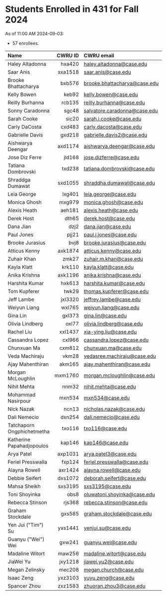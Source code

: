 # Students Enrolled in 431 for Fall 2024

As of 11:00 AM 2024-09-03:

- 57 enrollees.

Name | CWRU ID | CWRU email | Flavor | [Movie](https://thomaselove.github.io/431-syllabus-2024/13_movies.html) | [Campuswire](https://thomaselove.github.io/431-2024/campuswire.html)
:------------------ | ------: | :------------------ | :------- | ---: | ---:
Haley Altadonna | hxa420 | haley.altadonna@case.edu | PQHS | Yes | Yes
Saar Anis | sxa1518 | saar.anis@case.edu | CRSP | No | No
Brooke Bhattacharya | bxb576 | brooke.bhattacharya@case.edu | PQHS | No | Yes
Kelly Bowen | keb92 | kelly.bowen@case.edu | MPHP | No | Yes
Reilly Burhanna | rcb135 | reilly.burhanna@case.edu | PQHS | Yes | Yes
Sonny Caradonna | sgc48 | salvatore.caradonna@case.edu | PQHS | Yes | Yes
Sarah Cooke | sic20 | sarah.i.cooke@case.edu | PQHS | Yes | Yes
Carly DaCosta | cxd483 | carly.dacosta@case.edu | PQHS | Yes | Yes
Gabrielle Davis | gxd218 | gabrielle.davis2@case.edu | PQHS | Yes | No
Aishwarya Deengar | axd1174 | aishwarya.deengar@case.edu | PQHS | Yes | Yes
Jose Diz Ferre | jld168 | jose.dizferre@case.edu | MPHP | No | No
Tatiana Dombrovski | txd238 | tatiana.dombrovski@case.edu | CRSP | No | Yes
Shraddga Dumawat | sxd1055 | shraddha.dumawat@case.edu | PQHS | No | No
Leia George | lxg401 | leia.george@case.edu | PQHS | Yes | No
Monica Ghosh | mxg979 | monica.ghosh@case.edu | PQHS | No | Yes
Alexis Heath | aeh181 | alexis.heath@case.edu | PQHS | Yes | Yes
Derek Host | dth65 | derek.host@case.edu | PQHS | No | No
Dana Jian | dzj2 | dana.jian@case.edu | PQHS | Yes | Yes
Paul Jones | pjj21 | paul.j.jones@case.edu | PQHS | No | Yes
Brooke Jurasius | bvj8 | brooke.jurasius@case.edu | PQHS | No | No
Atticus Kenny | axk1874 | atticus.kenny@case.edu | MPHP | Yes | Yes
Zuhair Khan | zmk27 | zuhair.m.khan@case.edu | PQHS | No | Yes
Kayla Klatt | krk110 | kayla.klatt@case.edu | PQHS | Yes | Yes
Anika Krishna | axk1196 | anika.krishna@case.edu | PQHS | Yes | No
Harshita Kumar | hxk613 | harshita.kumar@case.edu | PQHS | No | Yes
Tom Kupferer | twk29 | thomas.kupferer@case.edu | PQHS | No | No
Jeff Lambe | jxl3320 | jeffrey.lambe@case.edu | CRSP | No | Yes
Weiyun Liang | wxl765 | weiyun.liang@case.edu | PQHS | No | Yes
Gina Lin | gxl373 | gina.lin@case.edu | PQHS | Yes | Yes
Olivia Lindberg | oxl77 | olivia.lindberg@case.edu | PQHS | Yes | Yes
Rachel Liu | xxl1437 | xia-ying.liu@case.edu | PQHS | Yes | Yes
Cassandra Lopez | cxl966 | cassandra.lopez@case.edu | PQHS | Yes | Yes
Chunxuan Ma | cxm812 | chunxuan.ma@case.edu | PQHS | No | No
Veda Machiraju | vkm28 | vedasree.machiraju@case.edu | PQHS | Yes | Yes
Ajay Mahenthiran | akm165 | ajay.mahenthiran@case.edu | MPHP | No | Yes
Morgan McLoughlin | mxm1760 | morgan.mcloughlin@case.edu | PQHS | No | Yes
Nihit Mehta | nnm32 | nihit.mehta@case.edu | PQHS | No | Yes
Mohammad Nasirpour | mxn534 | mxn534@case.edu | CRSP | Yes | Yes
Nick Nazak | ncn13 | nicholas.nazak@case.edu | PQHS | No | Yes
Dali Nemecio | dxn254 | dali.nemecio@case.edu | PQHS | Yes | Yes
Tatchaporn Ongphichetmetha | txo116 | txo116@case.edu | CRSP | No | Yes
Katherine Papahadjopoulos | kap146 | kap146@case.edu | MPHP | No | No
Arya Patel | axp1031 | arya.patel3@case.edu | MPHP | Yes | Yes
Feriel Presswalla | fxp124 | feriel.presswalla@case.edu | CRSP | Yes | Yes
Alayna Rowell | axr1424 | alayna.rowell@case.edu | PQHS | Yes | Yes
Debbie Seifert | dxs1072 | deborah.seifert@case.edu | PQHS | Yes | Yes
Mahsa Sheikh | sxs3195 | sxs3195@case.edu | CRSP | Yes | Yes
Toni Shoyinka | obs8 | oluwatoni.shoyinka@case.edu | PQHS | No | No
Rebecca Stinson | rjs368 | rebecca.stinson@case.edu | PQHS | No | Yes
Graham Stockdale | gxs585 | graham.stockdale@case.edu | PQHS | Yes | Yes
Yen Jui ("Tim") Su | yxs1441 | yenjui.su@case.edu | PQHS | No | No
Guanyu ("Wei") Wei | gxw241 | guanyu.wei@case.edu | PQHS | Yes | Yes
Madaline Witort | maw256 | madaline.witort@case.edu | PQHS | Yes | Yes
JiaWei Yu | jxy1218 | jiawei.yu2@case.edu | PQHS | Yes | Yes
Megan Zelinsky | mec208 | megan.church@case.edu | CRSP | Yes | Yes
Isaac Zeng | yxz3103 | yuyu.zeng@case.edu | PQHS | No | Yes
Spancer Zhou | zxz1583 | zhuoran.zhou3@case.edu | PQHS | Yes | Yes

